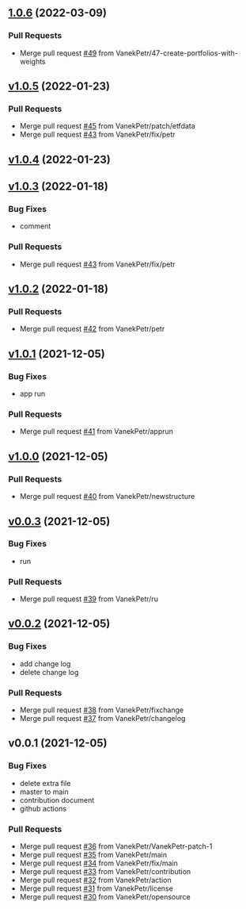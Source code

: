
<a name="1.0.6"></a>
## [1.0.6](https://github.com/VanekPetr/investment-funnel/compare/v1.0.5...1.0.6) (2022-03-09)

### Pull Requests

* Merge pull request [#49](https://github.com/VanekPetr/investment-funnel/issues/49) from VanekPetr/47-create-portfolios-with-weights


<a name="v1.0.5"></a>
## [v1.0.5](https://github.com/VanekPetr/investment-funnel/compare/v1.0.4...v1.0.5) (2022-01-23)

### Pull Requests

* Merge pull request [#45](https://github.com/VanekPetr/investment-funnel/issues/45) from VanekPetr/patch/etfdata
* Merge pull request [#43](https://github.com/VanekPetr/investment-funnel/issues/43) from VanekPetr/fix/petr


<a name="v1.0.4"></a>
## [v1.0.4](https://github.com/VanekPetr/investment-funnel/compare/v1.0.3...v1.0.4) (2022-01-23)


<a name="v1.0.3"></a>
## [v1.0.3](https://github.com/VanekPetr/investment-funnel/compare/v1.0.2...v1.0.3) (2022-01-18)

### Bug Fixes

* comment

### Pull Requests

* Merge pull request [#43](https://github.com/VanekPetr/investment-funnel/issues/43) from VanekPetr/fix/petr


<a name="v1.0.2"></a>
## [v1.0.2](https://github.com/VanekPetr/investment-funnel/compare/v1.0.1...v1.0.2) (2022-01-18)

### Pull Requests

* Merge pull request [#42](https://github.com/VanekPetr/investment-funnel/issues/42) from VanekPetr/petr


<a name="v1.0.1"></a>
## [v1.0.1](https://github.com/VanekPetr/investment-funnel/compare/v1.0.0...v1.0.1) (2021-12-05)

### Bug Fixes

* app run

### Pull Requests

* Merge pull request [#41](https://github.com/VanekPetr/investment-funnel/issues/41) from VanekPetr/apprun


<a name="v1.0.0"></a>
## [v1.0.0](https://github.com/VanekPetr/investment-funnel/compare/v0.0.3...v1.0.0) (2021-12-05)

### Pull Requests

* Merge pull request [#40](https://github.com/VanekPetr/investment-funnel/issues/40) from VanekPetr/newstructure


<a name="v0.0.3"></a>
## [v0.0.3](https://github.com/VanekPetr/investment-funnel/compare/v0.0.2...v0.0.3) (2021-12-05)

### Bug Fixes

* run

### Pull Requests

* Merge pull request [#39](https://github.com/VanekPetr/investment-funnel/issues/39) from VanekPetr/ru


<a name="v0.0.2"></a>
## [v0.0.2](https://github.com/VanekPetr/investment-funnel/compare/v0.0.1...v0.0.2) (2021-12-05)

### Bug Fixes

* add change log
* delete change log

### Pull Requests

* Merge pull request [#38](https://github.com/VanekPetr/investment-funnel/issues/38) from VanekPetr/fixchange
* Merge pull request [#37](https://github.com/VanekPetr/investment-funnel/issues/37) from VanekPetr/changelog


<a name="v0.0.1"></a>
## v0.0.1 (2021-12-05)

### Bug Fixes

* delete extra file
* master to main
* contribution document
* github actions

### Pull Requests

* Merge pull request [#36](https://github.com/VanekPetr/investment-funnel/issues/36) from VanekPetr/VanekPetr-patch-1
* Merge pull request [#35](https://github.com/VanekPetr/investment-funnel/issues/35) from VanekPetr/main
* Merge pull request [#34](https://github.com/VanekPetr/investment-funnel/issues/34) from VanekPetr/fix/main
* Merge pull request [#33](https://github.com/VanekPetr/investment-funnel/issues/33) from VanekPetr/contribution
* Merge pull request [#32](https://github.com/VanekPetr/investment-funnel/issues/32) from VanekPetr/action
* Merge pull request [#31](https://github.com/VanekPetr/investment-funnel/issues/31) from VanekPetr/license
* Merge pull request [#30](https://github.com/VanekPetr/investment-funnel/issues/30) from VanekPetr/opensource

